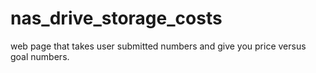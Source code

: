 # nas_drive_storage_costs
web page that takes user submitted numbers and give you price versus goal numbers.
